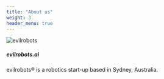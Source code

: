 ```yaml
---
title: "About us"
weight: 3
header_menu: true
---
```


![evilrobots](images/k3lpie-detail.jpg)

##### evilrobots.ai

evilrobots® is a robotics start-up based in Sydney, Australia.
